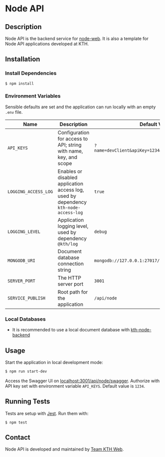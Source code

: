 # Node API

## Description

Node API is the backend service for [node-web](https://github.com/KTH/node-web). It is also a template for Node API applications developed at KTH.

## Installation

### Install Dependencies

```sh
$ npm install
```

### Environment Variables

Sensible defaults are set and the application can run locally with an empty `.env` file.

| Name                 | Description                                                                          | Default Value                                        |
| -------------------- | ------------------------------------------------------------------------------------ | ---------------------------------------------------- |
| `API_KEYS`           | Configuration for access to API; string with name, key, and scope                    | `?name=devClient&apiKey=1234&scope=write&scope=read` |
| `LOGGING_ACCESS_LOG` | Enables or disabled application access log, used by dependency `kth-node-access-log` | `true`                                               |
| `LOGGING_LEVEL`      | Application logging level, used by dependency `@kth/log`                             | `debug`                                              |
| `MONGODB_URI`        | Document database connection string                                                  | `mongodb://127.0.0.1:27017/node`                     |
| `SERVER_PORT`        | The HTTP server port                                                                 | `3001`                                               |
| `SERVICE_PUBLISH`    | Root path for the application                                                        | `/api/node`                                          |

### Local Databases

- It is recommended to use a local document database with [kth-node-backend](https://github.com/KTH/kth-node-backend)

## Usage

Start the application in local development mode:

```sh
$ npm run start-dev
```

Access the Swagger UI on [localhost:3001/api/node/swagger](http://localhost:3001/api/node/swagger/index.html). Authorize with API key set with environment variable `API_KEYS`. Default value is `1234`.

## Running Tests

Tests are setup with [Jest](https://jestjs.io/). Run them with:

```
$ npm test
```

## Contact

Node API is developed and maintained by [Team KTH Web](https://github.com/orgs/KTH/teams/web-team).
